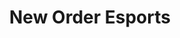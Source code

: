 ---
title: "New Order Esports"

siteNav: portfolio
month: "June 2015"
categories:
  - portfolio

image1: portfolio/NewOrderEsports/NewOrderEsports1Full.png
image1thumb: portfolio/NewOrderEsports/NewOrderEsports1Thumb.png

tinyThumbnail: placeholder/thumbnail.jpg

role:              "UX/UI Design, Frontend & Backend Development"
description:       "I was contracted to create the website for New Order Esports, a professional Esports organization that specializes in Hearthstone. The website was built with WordPress CMS at the request of the client. It features a blogging area, Twitch integration, as well as an Events component."

shortDescription: "I was contracted to create the website for New Order Esports, a professional Esports organization that specializes in Hearthstone."

technologies: "HTML5/CSS3, WordPress, WordPress Plugin & Theme Development, JavaScript, jQuery"

testimonial: "Kenneth was very responsive and provided me with daily updates. Additionally, he was also on point with legal specifications which I appreciate."
testimonialAuthor: "Alex Jacoby"
testimonialPosition: "CEO"

active: "http://neworder.gg"


---